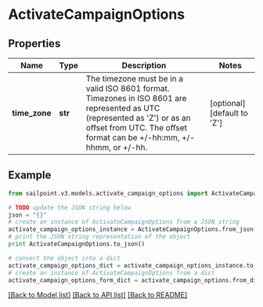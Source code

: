 # ActivateCampaignOptions


## Properties
Name | Type | Description | Notes
------------ | ------------- | ------------- | -------------
**time_zone** | **str** | The timezone must be in a valid ISO 8601 format. Timezones in ISO 8601 are represented as UTC (represented as &#39;Z&#39;) or as an offset from UTC. The offset format can be +/-hh:mm, +/-hhmm, or +/-hh. | [optional] [default to 'Z']

## Example

```python
from sailpoint.v3.models.activate_campaign_options import ActivateCampaignOptions

# TODO update the JSON string below
json = "{}"
# create an instance of ActivateCampaignOptions from a JSON string
activate_campaign_options_instance = ActivateCampaignOptions.from_json(json)
# print the JSON string representation of the object
print ActivateCampaignOptions.to_json()

# convert the object into a dict
activate_campaign_options_dict = activate_campaign_options_instance.to_dict()
# create an instance of ActivateCampaignOptions from a dict
activate_campaign_options_form_dict = activate_campaign_options.from_dict(activate_campaign_options_dict)
```
[[Back to Model list]](../README.md#documentation-for-models) [[Back to API list]](../README.md#documentation-for-api-endpoints) [[Back to README]](../README.md)


